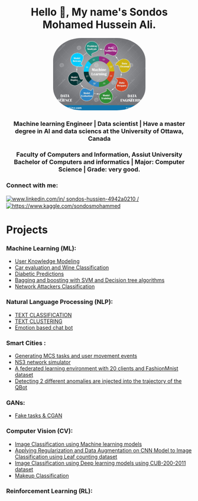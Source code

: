 <h1 align="center">Hello 👋, My name's Sondos Mohamed Hussein Ali.</h1>
<div id="header" align="center">
  <img src=".\Images_pre\ML.jpg" width="250" style="border-radius:31%"/>
</div>
<h3 align="center"> Machine learning Engineer | Data scientist | Have a master degree in AI and data sciencs at the University of Ottawa, Canada</h3>
<h3 align="center"> 
<strong>Faculty of Computers and Information, Assiut University</strong><br/>
	Bachelor of Computers and informatics | Major: Computer Science | Grade: very good. <br/>
	
 </h3>

<h3 align="left">Connect with me:</h3>
<p align="left"> 
<a href="www.linkedin.com/in/ 
sondos-hussien-4942a0210
/" target="blank"><img align="center" src="https://raw.githubusercontent.com/rahuldkjain/github-profile-readme-generator/master/src/images/icons/Social/linked-in-alt.svg" alt="www.linkedin.com/in/ 
sondos-hussien-4942a0210
/" height="30" width="40" /></a>
<a href="https://www.kaggle.com/sondosmohammed" target="blank"><img align="center" src="https://raw.githubusercontent.com/rahuldkjain/github-profile-readme-generator/master/src/images/icons/Social/kaggle.svg" alt="https://www.kaggle.com/sondosmohammed" height="30" width="40" /></a>


# Projects

### Machine Learning (ML):
- [User Knowledge Modeling](https://github.com/SondosMHussein/User-Knowledge-Modeling)
- [Car evaluation and Wine Classification](https://github.com/SondosMHussein/Car-evaluation-and-Wine-Classification)
- [Diabetic Predictions](https://github.com/SondosMHussein/Diabetic_Predictios)
- [Bagging and boosting with SVM and Decision tree algorithms](https://github.com/SondosMHussein/Bagging_and_Boosting_With_SVM_and_DT_algorithms)
- [Network Attackers Classification](https://github.com/SondosMHussein/Network_Attackers_Classifications)
	
### Natural Language Processing (NLP):
- [TEXT CLASSIFICATION](https://github.com/SondosMHussein/TEXT_CLASSIFICATION)
- [TEXT CLUSTERING](https://github.com/SondosMHussein/TEXT_CLUSTERING)
- [Emotion based chat bot](https://github.com/SondosMHussein/Emotion_based_chat_bot)
	
### Smart Cities :
- [Generating MCS tasks and user movement events](https://github.com/SondosMHussein/Generating-MCS-tasks-and-user-movement-events)
- [NS3 network simulator](https://github.com/SondosMHussein/NS3_network_simulator)
- [A federated learning environment with 20 clients and FashionMnist dataset](https://github.com/SondosMHussein/A_federated_Learning_Environment)
- [Detecting 2 different anomalies are injected into the trajectory of the QBot](https://github.com/SondosMHussein/Detecting_Two_anomalies_are_injected_into_trajectory_of_The_QBOT)

### GANs:
- [Fake tasks & CGAN](https://github.com/SondosMHussein/Fake_tasks_and_CGAN)

### Computer Vision (CV):
- [Image Classification using Machine learning models](https://github.com/SondosMHussein/Image_Classification_using_Machine-learning-models)
- [Applying Regularization and Data Augmentation on CNN Model to Image Classification using Leaf counting dataset](https://github.com/SondosMHussein/Applying-Regularization-and-Data-Augmentation-on-CNN-Model-to-Image-Classification-using-Leaf-counti)
- [Image Classification using Deep learning models using CUB-200-2011 dataset](https://github.com/SondosMHussein/Image-Classification-using-Deep-learning-models-using-CUB-200-2011-dataset.)
- [Makeup Classification](https://github.com/SondosMHussein/Makeup-Classification-)
	
### Reinforcement Learning (RL):

